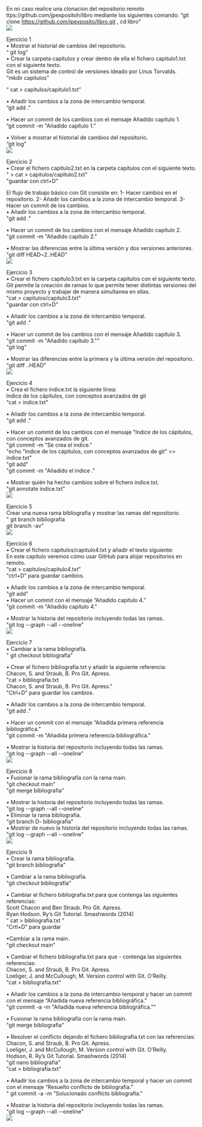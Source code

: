 En mi caso realice una clonacion del repositorio remoto ttps://github.com/jpexpositoh/libro mediante los siguientes comando: “git 
clone https://github.com/jpexposito/libro.git , cd libro”<br>
<img src = "Screenshot from 2021-11-08 14-54-24.png">

Ejercicio 1 <br>
    • Mostrar el historial de cambios del repositorio.  <br>
      “ git log”<br>
    • Crear la carpeta capítulos y crear dentro de ella el fichero capitulo1.txt con el siguiente texto. <br>
    	Git es un sistema de control de versiones ideado por Linus Torvalds.<br>
      “mkdir capitulos”<br>

“ cat > capitulos/capitulo1.txt” <br>

   • Añadir los cambios a la zona de intercambio temporal. <br>
      “git add .”<br>
    
   • Hacer un commit de los cambios con el mensaje Añadido capítulo 1. <br>
      “git commit -m "Añadido capítulo 1.”<br>
   
  • Volver a mostrar el historial de cambios del repositorio. <br>
      “git log”<br>
      <img src="Screenshot from 2021-11-08 14-54-58.png"><br>

Ejercicio 2<br>
   • Crear el fichero capitulo2.txt en la carpeta capítulos con el siguiente texto. <br>
     " > cat > capitulos/capitulo2.txt"<br>
     "guardar con ctrl+D"<br>
    
El flujo de trabajo básico con Git consiste en: 1- Hacer cambios en el repositorio. 2- Añadir los cambios a la zona de intercambio temporal.
3- Hacer un commit de los cambios.<br>
  • Añadir los cambios a la zona de intercambio temporal.<br>
     "git add ."<br>
    
  • Hacer un commit de los cambios con el mensaje Añadido capítulo 2. <br>
     "git commit -m "Añadido capítulo 2."<br>
   
  • Mostrar las diferencias entre la última versión y dos versiones anteriores.<br>
     "git diff HEAD~2..HEAD"<br>
      <img src=" Screenshot from 2021-11-08 15-08-04.png"><br>

Ejercicio 3<br>
    • Crear el fichero capitulo3.txt en la carpeta capítulos con el siguiente texto. <br>
    Git permite la creación de ramas lo que permite tener distintas versiones del mismo proyecto y trabajar de manera simultanea en ellas.<br>
    "cat > capitulos/capitulo3.txt"<br>
    "guardar con ctrl+D"<br>
    
   • Añadir los cambios a la zona de intercambio temporal. <br>
    "git add ."<br>
    
   • Hacer un commit de los cambios con el mensaje Añadido capítulo 3. <br>
    "git commit -m "Añadido capítulo 3.""<br>
    "git log"<br>
    
   • Mostrar las diferencias entre la primera y la última versión del repositorio. <br>
    "git diff <codigo hash de la primera version>..HEAD"<br>
    <img src="Screenshot from 2021-11-08 15-11-34.png"><br>

Ejercicio 4<br>
   • Crea el fichero índice.txt la siguiente línea: <br>
    Indice de los cápitulos, con conceptos avanzados de git<br>
    "cat > indice.txt"<br>
    
   • Añadir los cambios a la zona de intercambio temporal. <br>
    "git add ."<br>
    
   • Hacer un commit de los cambios con el mensaje "Indice de los cápitulos, con conceptos avanzados de git. <br>
     "git commit -m "Se crea el indice."<br>
     "echo "Indice de los cápitulos, con conceptos avanzados de git" >> indice.txt"<br>
     "git add"<br>
     "git commit -m "Añadido el índice ."<br>
    
   • Mostrar quién ha hecho cambios sobre el fichero indice.txt. <br>
      "git annotate indice.txt"<br>
      <img src= "Screenshot from 2021-11-08 15-25-36.png"><br>

Ejercicio 5<br>
    Crear una nueva rama bibliografía y mostrar las ramas del repositorio.<br>
    "  git branch bibliografia<br>
       git branch -av"<br>
       <img src="Screenshot from 2021-11-08 15-30-58.png"><br>

Ejercicio 6<br>
   • Crear el fichero capitulos/capitulo4.txt y añadir el texto siguiente: <br>
    En este capítulo veremos cómo usar GitHub para alojar repositorios en remoto.<br>
    "cat > capitulos/capitulo4.txt"<br>
    "ctrl+D" para guardar cambios.<br>
    
   • Añadir los cambios a la zona de intercambio temporal.<br>
    "git add"<br>
   • Hacer un commit con el mensaje “Añadido capítulo 4.” <br>
    "git commit -m "Añadido capítulo 4."<br>
    
   • Mostrar la historia del repositorio incluyendo todas las ramas. <br>
    "git log --graph --all --oneline"<br>
    <img src="Screenshot from 2021-11-08 15-32-52.png"><br>

Ejercicio 7<br>
   • Cambiar a la rama bibliografía.<br>
    " git checkout bibliografia"<br>
    
   • Crear el fichero bibliografia.txt y añadir la siguiente referencia: <br>
      Chacon, S. and Straub, B. Pro Git. Apress.<br>
      "cat > bibliografia.txt<br>
      Chacon, S. and Straub, B. Pro Git. Apress."<br>
	"Ctrl+D" para guardar los cambios.<br>

   • Añadir los cambios a la zona de intercambio temporal. <br>
    	"git add ."<br>
    
   • Hacer un commit con el mensaje “Añadida primera referencia bibliográfica.” <br>
    "git commit -m "Añadida primera referencia bibliográfica."<br>
    
   • Mostrar la historia del repositorio incluyendo todas las ramas. <br>
    "git log --graph --all --oneline"<br>
    <img src="Screenshot from 2021-11-08 15-36-00.png"><br>

Ejercicio 8<br>
   • Fusionar la rama bibliografía con la rama main. <br>
    "git checkout main"<br>
    "git merge bibliografia"<br>
    
   • Mostrar la historia del repositorio incluyendo todas las ramas. <br>
    "git log --graph --all --oneline"<br>
   • Eliminar la rama bibliografía. <br>
    "git branch D- bibliografia"<br>
   • Mostrar de nuevo la historia del repositorio incluyendo todas las ramas. <br>
    "git log --graph --all --oneline"<br>
    <img src="Screenshot from 2021-11-08 15-46-41.png"><br>

Ejercicio 9<br>
   • Crear la rama bibliografía. <br>
    "git branch bibliografia"<br>
    
   • Cambiar a la rama bibliografía. <br>
    "git checkout bibliografia"<br>
    
   • Cambiar el fichero bibliografia.txt para que contenga las siguientes referencias: <br>
	Scott Chacon and Ben Straub. Pro Git. Apress.<br>
	Ryan Hodson. Ry’s Git Tutorial. Smashwords (2014)<br>
	" cat > bibliografia.txt "<br>
	"Crtl+D" para guardar<br>
    
   •Cambiar a la rama main. <br>
    "git checkout main"<br>
    
   • Cambiar el fichero bibliografia.txt para que - contenga las siguientes referencias: <br>
	Chacon, S. and Straub, B. Pro Git. Apress.<br>
	Loeliger, J. and McCullough, M. Version control with Git. O’Reilly.<br>
	"cat > bibliografia.txt"<br>
	
   • Añadir los cambios a la zona de intercambio temporal y hacer un commit con el mensaje “Añadida nueva referencia 	bibliográfica.” <br>
    "git commit -a -m "Añadida nueva referencia bibliográfica.""<br>
   
  • Fusionar la rama bibliografía con la rama main. <br>
   "git merge bibliografia"<br>
   
  • Resolver el conflicto dejando el fichero bibliografia.txt con las referencias: <br>
	Chacon, S. and Straub, B. Pro Git. Apress.<br>
	Loeliger, J. and McCullough, M. Version control with Git. O’Reilly.<br>
	Hodson, R. Ry’s Git Tutorial. Smashwords (2014)<br>
	"git nano bibliografia"<br>
	"cat > bibliografia.txt"<br>
    
   • Añadir los cambios a la zona de intercambio temporal y hacer un commit con el mensaje “Resuelto conflicto de bibliografía.” <br>
    " git commit -a -m "Solucionado conflicto bibliografía."<br>
    
   
   • Mostrar la historia del repositorio incluyendo todas las ramas. <br>
    "git log --graph --all --oneline"<br>
    <img src= "Screenshot from 2021-11-08 15-46-41.png"><br>
